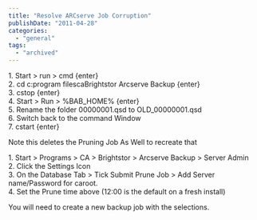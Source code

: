 ```yaml
---
title: "Resolve ARCserve Job Corruption"
publishDate: "2011-04-28"
categories: 
  - "general"
tags:
  - "archived"
---
```


1\. Start > run > cmd {enter}  
2\. cd c:program filescaBrightstor Arcserve Backup {enter}  
3\. cstop {enter}  
4\. Start > Run > %BAB\_HOME% {enter}  
5\. Rename the folder 00000001.qsd to OLD\_00000001.qsd  
6\. Switch back to the command Window  
7\. cstart {enter}

Note this deletes the Pruning Job As Well to recreate that

1\. Start > Programs > CA > Brightstor > Arcserve Backup > Server Admin  
2\. Click the Settings Icon  
3\. On the Database Tab > Tick Submit Prune Job > Add Server name/Password for caroot.  
4\. Set the Prune time above (12:00 is the default on a fresh install)

You will need to create a new backup job with the selections.
